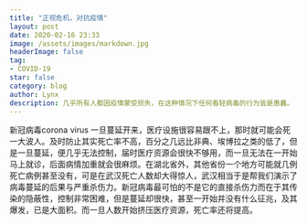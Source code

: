 ```yaml
---
title: "正视危机，对抗疫情"
layout: post
date: 2020-02-16 23:33
image: /assets/images/markdown.jpg
headerImage: false
tag:
- COVID-19
star: false
category: blog
author: Lynx
description: 几乎所有人都因疫情蒙受损失，在这种情况下任何看轻病毒的行为皆是愚蠢。
---
```




新冠病毒corona virus 一旦蔓延开来，医疗设施很容易跟不上，那时就可能会死一大波人。及时防止其实死亡率不高，百分之几远比非典、埃博拉之类的低了，但是一旦蔓延，便几乎无法控制，届时医疗资源会很快不够用，而一旦无法在一开始马上就诊，后面病情加重就会很麻烦。在湖北省外，其他省份一个地方可能就几例死亡病例甚至没有，可是在武汉死亡人数却大得惊人，武汉相当于是帮我们演示了病毒蔓延的后果与严重杀伤力。新冠病毒最可怕的不是它的直接杀伤力而在于其传染的隐蔽性，控制非常困难，但是蔓延却很快，甚至一开始并没有什么征兆，及其爆发，已是大面积。而一旦人数开始挤压医疗资源，死亡率还将提高。